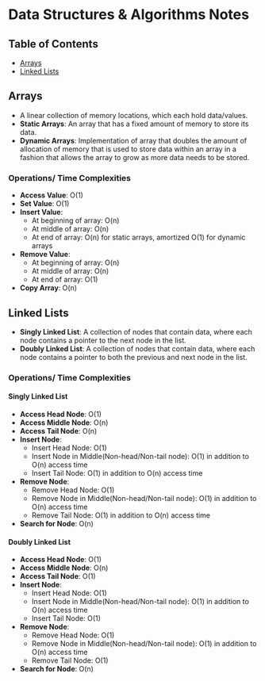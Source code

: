 # Data Structures & Algorithms Notes

## Table of Contents
- [Arrays](https://github.com/ZackaryWright/DSA#arrays)
- [Linked Lists](https://github.com/ZackaryWright/DSA#linked-lists)

## **Arrays**
- A linear collection of memory locations, which each hold data/values.
- **Static Arrays**: An array that has a fixed amount of memory to store its data. 
- **Dynamic Arrays**: Implementation of array that doubles the amount of allocation of memory that is used to store data within an array in a fashion that allows the array to grow as more data needs to be stored.

### Operations/ Time Complexities

- **Access Value**: O(1)
- **Set Value**: O(1) 
- **Insert Value**:
    - At beginning of array: O(n)
    - At middle of array: O(n)
    - At end of array: O(n) for static arrays, amortized O(1) for dynamic arrays
- **Remove Value**:
    - At beginning of array: O(n)
    - At middle of array: O(n)
    - At end of array: O(1)
- **Copy Array**: O(n)



## **Linked Lists**
- **Singly Linked List**: A collection of nodes that contain data, where each node contains a pointer to the next node in the list. 
- **Doubly Linked List**: A collection of nodes that contain data, where each node contains a pointer to both the previous and next node in the list.

### Operations/ Time Complexities

#### **Singly Linked List**
- **Access Head Node**: O(1)
- **Access Middle Node**: O(n) 
- **Access Tail Node**: O(n)
- **Insert Node**:
    - Insert Head Node: O(1)
    - Insert Node in Middle(Non-head/Non-tail node): O(1) in addition to O(n) access time
    - Insert Tail Node: O(1) in addition to O(n) access time
- **Remove Node**:
    - Remove Head Node: O(1)
    - Remove Node in Middle(Non-head/Non-tail node): O(1) in addition to O(n) access time
    - Remove Tail Node: O(1) in addition to O(n) access time
- **Search for Node**: O(n)


#### **Doubly Linked List**
- **Access Head Node**: O(1)
- **Access Middle Node**: O(n) 
- **Access Tail Node**: O(1)
- **Insert Node**:
    - Insert Head Node: O(1)
    - Insert Node in Middle(Non-head/Non-tail node): O(1) in addition to O(n) access time
    - Insert Tail Node: O(1)
- **Remove Node**:
    - Remove Head Node: O(1)
    - Remove Node in Middle(Non-head/Non-tail node): O(1) in addition to O(n) access time
    - Remove Tail Node: O(1)
- **Search for Node**: O(n)
